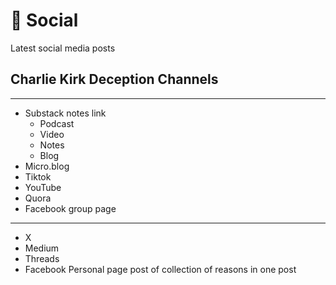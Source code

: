 # 📲 Social


Latest social media posts 

## Charlie Kirk Deception Channels 
---
- Substack notes link
	- Podcast 
	- Video 
	- Notes 
	- Blog
- Micro.blog
- Tiktok
- YouTube
- Quora 
- Facebook group page 

---
- X 
- Medium 
- Threads 
- Facebook Personal page post of collection of reasons in one post